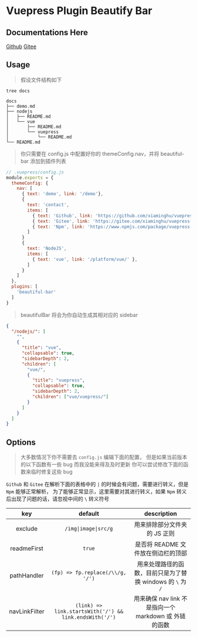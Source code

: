 # Vuepress Plugin Beautify Bar

## Documentations Here

[Github](http://xiaminghu.github.io/project/nodejs/vuepress-plugin-beautiful-bar/)
[Gitee](http://xiaminghu.gitee.io/project/nodejs/vuepress-plugin-beautiful-bar/)

## Usage

> 假设文件结构如下

```shell
tree docs

docs
├── demo.md
├── nodejs
│   ├── README.md
│   └── vue
│       ├── README.md
│       └── vuepress
│           └── README.md
└── README.md
```

> 你只需要在 config.js 中配置好你的 themeConfig.nav，并将 beautiful-bar 添加到插件列表

```javascript
// .vuepress/config.js
module.exports = {
  themeConfig: {
    nav: [
      { text: 'demo', link: '/demo'},
      {
        text: 'contact',
        items: [
          { text: 'Github', link: 'https://github.com/xiaminghu/vuepress-plugin-beautiful-bar' }
          { text: 'Gitee', link: 'https://gitee.com/xiaminghu/vuepress-plugin-beautiful-bar' }
          { text: 'Npm', link: 'https://www.npmjs.com/package/vuepress-plugin-beautiful-bar' }
        ]
      }
      {
        text: 'NodeJS',
        items: [
          { text: 'vue', link: '/platform/vue/' },
        ]
      }
    ]
  },
  plugins: [
    'beautiful-bar'
  ]
}
```

> beautifulBar 将会为你自动生成其相对应的 sidebar

```json
{
  "/nodejs/": [
    "",
    {
      "title": "vue",
      "collapsable": true,
      "sidebarDepth": 2,
      "children": [
        "vue/",
        {
          "title": "vuepress",
          "collapsable": true,
          "sidebarDepth": 2,
          "children": ["vue/vuepress/"]
        }
      ]
    }
  ]
}
```

## Options

> 大多数情况下你不需要去 `config.js` 编辑下面的配置，
> 但是如果当前版本的以下函数有一些 bug 而我没能来得及及时更新
> 你可以尝试修改下面的函数来临时修复这些 bug

`Github` 和 `Gitee` 在解析下面的表格中的 `|` 的时候会有问题，需要进行转义，但是 `Npm` 能够正常解析，
为了能够正常显示，这里需要对其进行转义，如果 `Npm` 转义后出现了问题的话，请忽视中间的 `\` 转义符号

|      key      |                        default                         |                        description                         |
| :-----------: | :----------------------------------------------------: | :--------------------------------------------------------: |
|    exclude    |                  `/img\|image\|src/g`                  |                用来排除部分文件夹的 JS 正则                |
|  readmeFirst  |                         `true`                         |             是否将 README 文件放在侧边栏的顶部             |
|  pathHandler  |            `(fp) => fp.replace(/\\/g, '/')`            | 用来处理路径的函数，目前只是为了替换 windows 的 `\` 为 `/` |
| navLinkFilter | `(link) => link.startsWith('/') && link.endsWith('/')` |   用来确保 nav link 不是指向一个 markdown 或 外链 的函数   |
